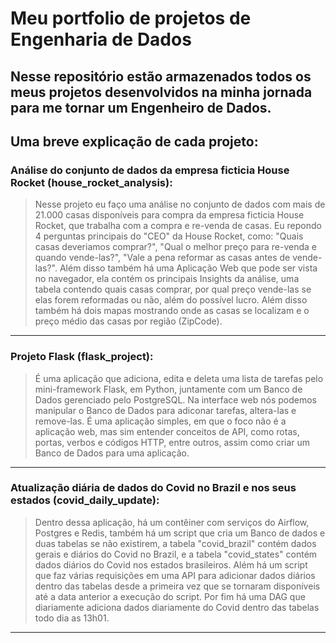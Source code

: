 #  Meu portfolio de projetos de Engenharia de Dados

## Nesse repositório estão armazenados todos os meus projetos desenvolvidos na minha jornada para me tornar um Engenheiro de Dados.

## Uma breve explicação de cada projeto:

### Análise do conjunto de dados da empresa ficticia House Rocket (house_rocket_analysis):

> Nesse projeto eu faço uma análise no conjunto de dados com mais de 21.000 casas disponíveis para compra da empresa ficticia House Rocket, que trabalha com a compra e re-venda de casas. Eu repondo 4 perguntas principais do "CEO" da House Rocket, como: "Quais casas deveriamos comprar?", "Qual o melhor preço para re-venda e quando vende-las?", "Vale a pena reformar as casas antes de vende-las?". Além disso também há uma Aplicação Web que pode ser vista no navegador, ela contém os principais Insights da análise, uma tabela contendo quais casas comprar, por qual preço vende-las se elas forem reformadas ou não, além do possível lucro. Além disso também há dois mapas mostrando onde as casas se localizam e o preço médio das casas por região (ZipCode).

---
### Projeto Flask (flask_project):

> É uma aplicação que adiciona, edita e deleta uma lista de tarefas pelo mini-framework Flask, em Python, juntamente com um Banco de Dados gerenciado pelo PostgreSQL. Na interface web nós podemos manipular o Banco de Dados para adiconar tarefas, altera-las e remove-las. É uma aplicação simples, em que o foco não é a aplicação web, mas sim entender conceitos de API, como rotas, portas, verbos e códigos HTTP, entre outros, assim como criar um Banco de Dados para uma aplicação.

---
### Atualização diária de dados do Covid no Brazil e nos seus estados (covid_daily_update):

> Dentro dessa aplicação, há um contêiner com serviços do Airflow, Postgres e Redis, também há um script que cria um Banco de dados e duas tabelas se não existirem, a tabela "covid_brazil" contém dados gerais e diários do Covid no Brazil, e a tabela "covid_states" contém dados diários do Covid nos estados brasileiros. Além há um script que faz várias requisições em uma API para adicionar dados diários dentro das tabelas desde a primeira vez que se tornaram disponíveis até a data anterior a execução do script. Por fim há uma DAG que diariamente adiciona dados diariamente do Covid dentro das tabelas todo dia as 13h01.

---